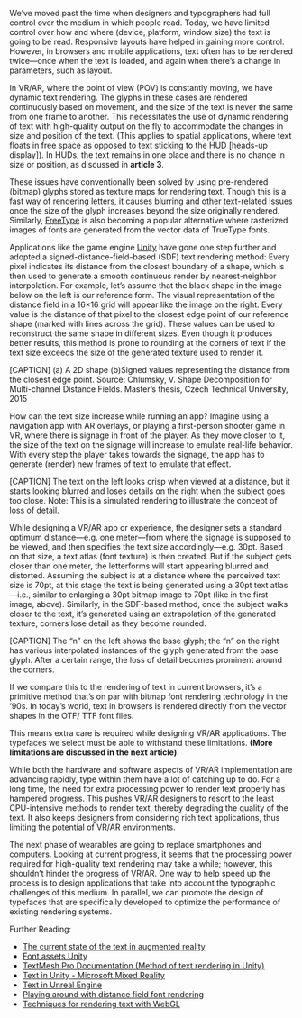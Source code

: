 We’ve moved past the time when designers and typographers had full control over the medium in which people read. Today, we have limited control over how and where (device, platform, window size) the text is going to be read. Responsive layouts have helped in gaining more control. However, in browsers and mobile applications, text often has to be rendered twice—once when the text is loaded, and again when there’s a change in parameters, such as layout.

In VR/AR, where the point of view (POV) is constantly moving, we have dynamic text rendering. The glyphs in these cases are rendered continuously based on movement, and the size of the text is never the same from one frame to another. This necessitates the use of dynamic rendering of text with high-quality output on the fly to accommodate the changes in size and position of the text. (This applies to spatial applications, where text floats in free space as opposed to text sticking to the HUD [heads-up display]). In HUDs, the text remains in one place and there is no change in size or position, as discussed in **article 3**.

These issues have conventionally been solved by using pre-rendered (bitmap) glyphs stored as texture maps for rendering text. Though this is a fast way of rendering letters, it causes blurring and other text-related issues once the size of the glyph increases beyond the size originally rendered. Similarly, [FreeType](https://freetype.org/freetype2/docs/index.html) is also becoming a popular alternative where rasterized images of fonts are generated from the vector data of TrueType fonts.

Applications like the game engine [Unity](https://unity.com/) have gone one step further and adopted a signed-distance-field-based (SDF) text rendering method: Every pixel indicates its distance from the closest boundary of a shape, which is then used to generate a smooth continuous render by nearest-neighbor interpolation. For example, let’s assume that the black shape in the image below on the left is our reference form. The visual representation of the distance field in a 16×16 grid will appear like the image on the right. Every value is the distance of that pixel to the closest edge point of our reference shape (marked with lines across the grid). These values can be used to reconstruct the same shape in different sizes. Even though it produces better results, this method is prone to rounding at the corners of text if the text size exceeds the size of the generated texture used to render it.

[CAPTION] (a) A 2D shape (b)Signed values representing the distance from the closest edge point. Source: Chlumsky, V. Shape Decomposition for Multi-channel Distance Fields. Master’s thesis, Czech Technical University, 2015

How can the text size increase while running an app? Imagine using a navigation app with AR overlays, or playing a first-person shooter game in VR, where there is signage in front of the player. As they move closer to it, the size of the text on the signage will increase to emulate real-life behavior. With every step the player takes towards the signage, the app has to generate (render) new frames of text to emulate that effect.

[CAPTION] The text on the left looks crisp when viewed at a distance, but it starts looking blurred and loses details on the right when the subject goes too close. Note: This is a simulated rendering to illustrate the concept of loss of detail.

While designing a VR/AR  app or experience, the designer sets a standard optimum distance—e.g. one meter—from where the signage is supposed to be viewed, and then specifies the text size accordingly—e.g. 30pt. Based on that size, a text atlas (font texture) is then created. But if the subject gets closer than one meter, the letterforms will start appearing blurred and distorted. Assuming the subject is at a distance where the perceived text size is 70pt, at this stage the text is being generated using a 30pt text atlas—i.e., similar to enlarging a 30pt bitmap image to 70pt (like in the first image, above). Similarly, in the SDF-based method, once the subject walks closer to the text, it’s generated using an extrapolation of the generated texture, corners lose detail as they become rounded.

[CAPTION] The “n” on the left shows the base glyph; the “n” on the right has various interpolated instances of the glyph generated from the base glyph. After a certain range, the loss of detail becomes prominent around the corners.

If we compare this to the rendering of text in current browsers, it’s a primitive method that’s on par with bitmap font rendering technology in the ‘90s. In today’s world, text in browsers is rendered directly from the vector shapes in the OTF/ TTF font files.

This means extra care is required while designing VR/AR applications. The typefaces we select must be able to withstand these limitations. **(More limitations are discussed in the next article)**.

While both the hardware and software aspects of VR/AR implementation are advancing rapidly, type within them have a lot of catching up to do. For a long time, the need for extra processing power to render text properly has hampered progress. This pushes VR/AR designers to resort to the least CPU-intensive methods to render text, thereby degrading the quality of the text. It also keeps designers from considering rich text applications, thus limiting the potential of VR/AR environments.

The next phase of wearables are going to replace smartphones and computers. Looking at current progress, it seems that the processing power required for high-quality text rendering may take a while; however, this shouldn’t hinder the progress of VR/AR. One way to help speed up the process is to design applications that take into account the typographic challenges of this medium. In parallel, we can promote the design of typefaces that are specifically developed to optimize the performance of existing rendering systems.  

Further Reading:
- [The current state of the text in augmented reality](https://niteeshyadav.com/blog/the-current-state-of-the-text-in-augmented-reality-7507/)
- [Font assets Unity](https://docs.unity3d.com/2022.2/Documentation/Manual/class-Font.html)
- [TextMesh Pro Documentation (Method of text rendering in Unity)](http://digitalnativestudios.com/textmeshpro/docs/)
- [Text in Unity - Microsoft Mixed Reality](https://docs.microsoft.com/en-us/windows/mixed-reality/develop/unity/text-in-unity)
- [Text in Unreal Engine](https://docs.unrealengine.com/4.27/en-US/Basics/Actors/3DText/)
- [Playing around with distance field font rendering](https://lambdacube3d.wordpress.com/2014/11/12/playing-around-with-font-rendering/)
- [Techniques for rendering text with WebGL](https://css-tricks.com/techniques-for-rendering-text-with-webgl/)
